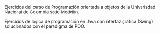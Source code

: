 Ejercicios del curso de Programación orientada a objetos de la Univerisdad Nacional de Colombia sede Medellín.

Ejercicios de lógica de programación en Java con interfaz gráfica (Swing) solucionados con el paradigma de POO.
